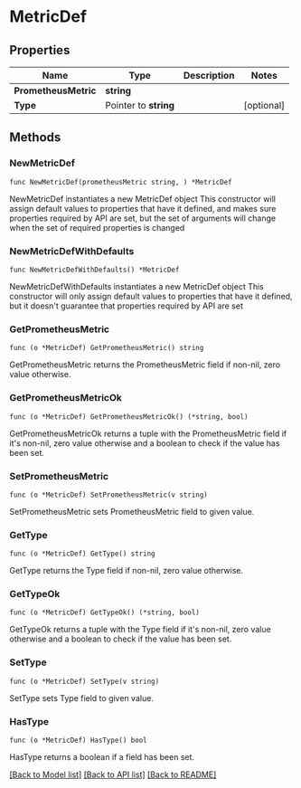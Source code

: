 # MetricDef

## Properties

Name | Type | Description | Notes
------------ | ------------- | ------------- | -------------
**PrometheusMetric** | **string** |  | 
**Type** | Pointer to **string** |  | [optional] 

## Methods

### NewMetricDef

`func NewMetricDef(prometheusMetric string, ) *MetricDef`

NewMetricDef instantiates a new MetricDef object
This constructor will assign default values to properties that have it defined,
and makes sure properties required by API are set, but the set of arguments
will change when the set of required properties is changed

### NewMetricDefWithDefaults

`func NewMetricDefWithDefaults() *MetricDef`

NewMetricDefWithDefaults instantiates a new MetricDef object
This constructor will only assign default values to properties that have it defined,
but it doesn't guarantee that properties required by API are set

### GetPrometheusMetric

`func (o *MetricDef) GetPrometheusMetric() string`

GetPrometheusMetric returns the PrometheusMetric field if non-nil, zero value otherwise.

### GetPrometheusMetricOk

`func (o *MetricDef) GetPrometheusMetricOk() (*string, bool)`

GetPrometheusMetricOk returns a tuple with the PrometheusMetric field if it's non-nil, zero value otherwise
and a boolean to check if the value has been set.

### SetPrometheusMetric

`func (o *MetricDef) SetPrometheusMetric(v string)`

SetPrometheusMetric sets PrometheusMetric field to given value.


### GetType

`func (o *MetricDef) GetType() string`

GetType returns the Type field if non-nil, zero value otherwise.

### GetTypeOk

`func (o *MetricDef) GetTypeOk() (*string, bool)`

GetTypeOk returns a tuple with the Type field if it's non-nil, zero value otherwise
and a boolean to check if the value has been set.

### SetType

`func (o *MetricDef) SetType(v string)`

SetType sets Type field to given value.

### HasType

`func (o *MetricDef) HasType() bool`

HasType returns a boolean if a field has been set.


[[Back to Model list]](../README.md#documentation-for-models) [[Back to API list]](../README.md#documentation-for-api-endpoints) [[Back to README]](../README.md)



